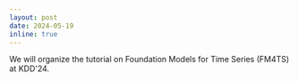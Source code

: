 ```yaml
---
layout: post
date: 2024-05-19
inline: true
---
```

We will organize the tutorial on Foundation Models for Time Series (FM4TS) at KDD'24.